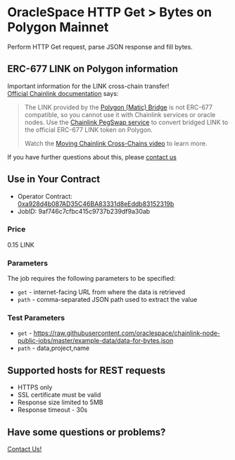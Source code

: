 # OracleSpace HTTP Get > Bytes on Polygon Mainnet

Perform HTTP Get request, parse JSON response and fill bytes.

## ERC-677 LINK on Polygon information

Important information for the LINK cross-chain transfer!  
[Official Chainlink documentation](https://docs.chain.link/resources/link-token-contracts/#polygon-mainnet) says:

> The LINK provided by the [Polygon (Matic) Bridge](https://wallet.polygon.technology/polygon/bridge/) is not ERC-677 compatible, so you cannot use it with Chainlink services or oracle nodes. Use the [Chainlink PegSwap service](https://pegswap.chain.link/) to convert bridged LINK to the official ERC-677 LINK token on Polygon.
>
> Watch the [Moving Chainlink Cross-Chains video](https://www.youtube.com/watch?v=WKvIGkBWRUA) to learn more.

If you have further questions about this, please [contact us](#have-some-questions-or-problems)

## Use in Your Contract

- Operator Contract: [0xa928d4b087AD35C46BA83331d8eEddb83152319b](https://polygonscan.com/address/0xa928d4b087AD35C46BA83331d8eEddb83152319b)
- JobID: 9af746c7cfbc415c9737b239df9a30ab

### Price

0.15 LINK

### Parameters

The job requires the following parameters to be specified:

- `get` - internet-facing URL from where the data is retrieved
- `path` - comma-separated JSON path used to extract the value

### Test Parameters

- `get` - https://raw.githubusercontent.com/oraclespace/chainlink-node-public-jobs/master/example-data/data-for-bytes.json
- `path` - data,project,name

## Supported hosts for REST requests

- HTTPS only
- SSL certificate must be valid
- Response size limited to 5MB
- Response timeout - 30s

## Have some questions or problems?

[Contact Us!](https://github.com/oraclespace/chainlink-node-public-jobs#contact-us)
